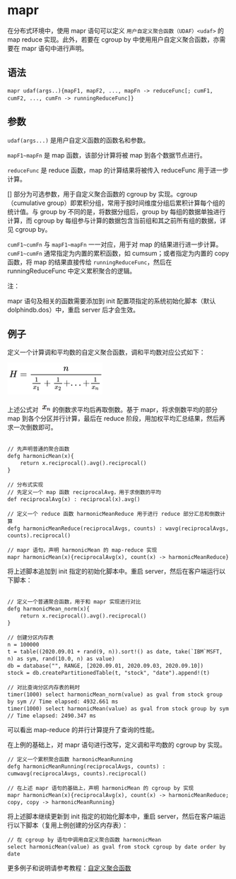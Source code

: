 # mapr

在分布式环境中，使用 mapr 语句可以定义 `用户自定义聚合函数（UDAF）<udaf>` 的 map reduce
实现。此外，若要在 cgroup by 中使用用户自定义聚合函数，亦需要在 mapr 语句中进行声明。

## 语法

`mapr udaf(args..){mapF1, mapF2, ..., mapFn -> reduceFunc[; cumF1, cumF2,
..., cumFn -> runningReduceFunc]}`

## 参数

`udaf(args...)` 是用户自定义函数的函数名和参数。

`mapF1~mapFn` 是 map 函数，该部分计算将被 map 到各个数据节点进行。

`reduceFunc` 是 reduce 函数，map 的计算结果将被传入 reduceFunc 用于进一步计算。

[] 部分为可选参数，用于自定义聚合函数的 cgroup by 实现。cgroup（cumulative
group）即累积分组，常用于按时间维度分组后累积计算每个组的统计值。与 group by 不同的是，将数据分组后，group by 每组的数据单独进行计算，而
cgroup by 每组参与计算的数据包含当前组和其之前所有组的数据，详见 cgroup by。

`cumF1~cumFn` 与 `mapF1~mapFn` 一一对应，用于对 map
的结果进行进一步计算。`cumF1~cumFn` 通常指定为内置的累积函数，如 cumsum；或者指定为内置的 copy 函数，将
map 的结果直接传给 `runningReduceFunc`，然后在 runningReduceFunc 中定义累积聚合的逻辑。

注：

mapr 语句及相关的函数需要添加到 init 配置项指定的系统初始化脚本（默认 dolphindb.dos）中，重启
server 后才会生效。

## 例子

定义一个计算调和平均数的自定义聚合函数，调和平均数对应公式如下：

![](../../images/mapr.png)

上述公式对 ![](../../images/xn.png) 的倒数求平均后再取倒数。基于
mapr，将求倒数平均的部分 map 到各个分区并行计算，最后在 reduce 阶段，用加权平均汇总结果，然后再求一次倒数即可。

```

// 先声明普通的聚合函数
defg harmonicMean(x){
    return x.reciprocal().avg().reciprocal()
}

// 分布式实现
// 先定义一个 map 函数 reciprocalAvg，用于求倒数的平均
def reciprocalAvg(x) : reciprocal(x).avg()

// 定义一个 reduce 函数 harmonicMeanReduce 用于进行 reduce 部分汇总和倒数计算
defg harmonicMeanReduce(reciprocalAvgs, counts) : wavg(reciprocalAvgs, counts).reciprocal()

// mapr 语句，声明 harmonicMean 的 map-reduce 实现
mapr harmonicMean(x){reciprocalAvg(x), count(x) -> harmonicMeanReduce}
```

将上述脚本追加到 init 指定的初始化脚本中。重启 server，然后在客户端运行以下脚本：

```

// 定义一个普通聚合函数，用于和 mapr 实现进行对比
defg harmonicMean_norm(x){
    return x.reciprocal().avg().reciprocal()
}

// 创建分区内存表
n = 100000
t = table((2020.09.01 + rand(9, n)).sort!() as date, take(`IBM`MSFT, n) as sym, rand(10.0, n) as value)
db = database("", RANGE, [2020.09.01, 2020.09.03, 2020.09.10])
stock = db.createPartitionedTable(t, "stock", "date").append!(t)

// 对比查询分区内存表的耗时
timer(1000) select harmonicMean_norm(value) as gval from stock group by sym // Time elapsed: 4932.661 ms
timer(1000) select harmonicMean(value) as gval from stock group by sym // Time elapsed: 2490.347 ms
```

可以看出 map-reduce 的并行计算提升了查询的性能。

在上例的基础上，对 mapr 语句进行改写，定义调和平均数的 cgroup by 实现。

```
// 定义一个累积聚合函数 harmonicMeanRunning
defg harmonicMeanRunning(reciprocalAvgs, counts) : cumwavg(reciprocalAvgs, counts).reciprocal()

// 在上述 mapr 语句的基础上，声明 harmonicMean 的 cgroup by 实现
mapr harmonicMean(x){reciprocalAvg(x), count(x) -> harmonicMeanReduce; copy, copy -> harmonicMeanRunning}
```

将上述脚本继续更新到 init 指定的初始化脚本中，重启 server，然后在客户端运行以下脚本（复用上例创建的分区内存表）：

```
// 在 cgroup by 语句中调用自定义聚合函数 harmonicMean
select harmonicMean(value) as gval from stock cgroup by date order by date
```

更多例子和说明请参考教程：[自定义聚合函数](../../tutorials/udaf.html)

